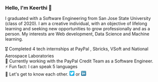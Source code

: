 
 
### Hello, I'm Keerthi 👋


I graduated with a Software Engineering from San Jose State University (class of 2020). I am a creative individual, with an objective of lifelong learning and seeking new opportunities to grow professionally and as a person. My interests are Web development, Data Science and Machine learning.


<!-- Please don't remove this: Grab your social icons from https://github.com/carlsednaoui/gitsocial -->

 🎖 Completed 4 tech internships at PayPal , Sbricks, VSoft and National Aerospace Laboratories   
 🔭 Currently working with the PayPal Credit Team as a Software Engineer. </br> 
 ⚡ Fun fact: I can speak 5 languages </br> 
 💭 Let's get to know each other. [![alt text][1.1]][1]  or   [![alt text][2.1]][2]      

[1.1]: https://github.com/KeerthiAkella3/KeerthiAkella3/blob/master/twitter-16x16.png (twitter icon without padding)
[2.1]: https://github.com/KeerthiAkella3/KeerthiAkella3/blob/master/linkedIn.png (LinkedIn icon without padding)

[1]: http://www.twitter.com/KeerthyAkella
[2]: https://www.linkedin.com/in/keerthi-akella-02545a169


<br/>
<!-- Please don't remove this: Grab your social icons from https://github.com/carlsednaoui/gitsocial -->
